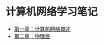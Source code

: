 # 计算机网络学习笔记

- [第一章：计算机网络概述](https://github.com/2293736867/CSBookNotes/blob/main/ComputerNetwork/Chapter1/README.md)
- [第二章：物理层](https://github.com/2293736867/CSBookNotes/blob/main/ComputerNetwork/Chapter2/README.md)
